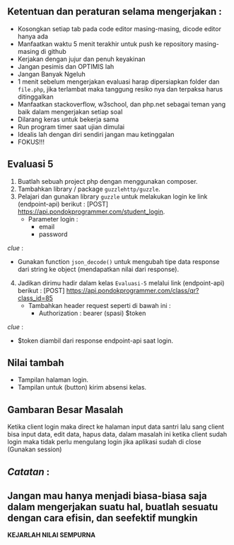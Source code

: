 ## Ketentuan dan peraturan selama mengerjakan :

* Kosongkan setiap tab pada code editor masing-masing, dicode editor hanya ada
* Manfaatkan waktu 5 menit terakhir untuk push ke repository masing-masing di github
* Kerjakan dengan jujur dan penuh keyakinan
* Jangan pesimis dan OPTIMIS lah
* Jangan Banyak Ngeluh
* 1 menit sebelum mengerjakan evaluasi harap dipersiapkan folder dan `file.php`, jika terlambat maka tanggung resiko nya dan terpaksa harus ditinggalkan
* Manfaatkan stackoverflow, w3school, dan php.net sebagai teman yang baik dalam mengerjakan setiap soal
* Dilarang keras untuk bekerja sama
* Run program timer saat ujian dimulai
* Idealis lah dengan diri sendiri jangan mau ketinggalan
* FOKUS!!!

## Evaluasi 5

1. Buatlah sebuah project php dengan menggunakan composer.
2. Tambahkan library / package `guzzlehttp/guzzle`.
3. Pelajari dan gunakan library `guzzle` untuk melakukan login ke link (endpoint-api) berikut : [POST] https://api.pondokprogrammer.com/student_login.
   - Parameter login : 
      - email
      - password

_clue_ :
- Gunakan function `json_decode()` untuk mengubah tipe data response dari string ke object (mendapatkan nilai dari response).

4. Jadikan dirimu hadir dalam kelas `Evaluasi-5` melalui link (endpoint-api) berikut : [POST] https://api.pondokprogrammer.com/class/qr?class_id=85
   - Tambahkan header request seperti di bawah ini :
      - Authorization : bearer (spasi) $token

_clue_ :
- $token diambil dari response endpoint-api saat login.

## Nilai tambah
   * Tampilan halaman login.
   * Tampilan untuk (button) kirim absensi kelas.

## Gambaran Besar Masalah

Ketika client login maka direct ke halaman input data santri lalu sang client bisa input data, edit data, hapus data, dalam masalah ini ketika client sudah login maka tidak perlu mengulang login jika aplikasi sudah di close (Gunakan session)

## _Catatan_ :

## Jangan mau hanya menjadi biasa-biasa saja dalam mengerjakan suatu hal, buatlah sesuatu dengan cara efisin, dan seefektif mungkin

**KEJARLAH NILAI SEMPURNA**
